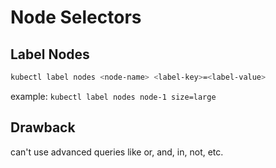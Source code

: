 # Node Selectors

## Label Nodes

```bash
kubectl label nodes <node-name> <label-key>=<label-value>
```

example: `kubectl label nodes node-1 size=large`

## Drawback

can't use advanced queries like or, and, in, not, etc.
